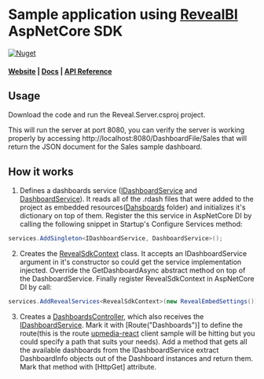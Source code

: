 # Sample application using [RevealBI](https://revealbi.io/) AspNetCore SDK
[![Nuget](https://img.shields.io/nuget/v/Reveal.Sdk.Web.AspNetCore.Trial)](https://www.nuget.org/packages/Reveal.Sdk.Web.AspNetCore.Trial/)
#### [Website](https://revealbi.io/) | [Docs](https://help.revealbi.io/en/developer/web-sdk/overview.html) | [API Reference](https://help.revealbi.io/api/aspnet/latest/Reveal.Sdk.html)

## Usage
Download the code and run the Reveal.Server.csproj project.

This will run the server at port 8080, you can verify the server is working properly by accessing http://localhost:8080/DashboardFile/Sales that will return the JSON document for the Sales sample dashboard.


## How it works

1. Defines a dashboards service ([IDashboardService](Services/IDashboardService.cs) and [DashboardService](Services/DashboardService.cs)). It reads all of the .rdash files that were added to the project as embedded resources([Dahsboards](Dashboards) folder) and initializes it's dictionary on top of them. 
Register the this service in AspNetCore DI by calling the following snippet in Startup's Configure Services method:
```c#
services.AddSingleton<IDashboardService, DashboardService>();
```
2. Creates the [RevealSdkContext](SDK/RevealSdkContext.cs) class. It accepts an IDashboardService argument in it's constructor so could get the service implementation injected. Override the GetDashboardAsync abstract method on top of the DashboardService. Finally register RevealSdkContext in AspNetCore DI by call:
```c#
services.AddRevealServices<RevealSdkContext>(new RevealEmbedSettings());
```
3. Creates a [DashboardsController](Controllers/DashboardsController.cs), which also receives the [IDashboardService](Services/IDashboardService.cs). Mark it with [Route("Dashboards")] to define the route(this is the route [upmedia-react](https://github.com/RevealBi/sdk-samples-react/tree/main/upmedia-react) client sample will be hitting but you could specify a path that suits your needs). Add a method that gets all the available dashboards from the IDashboardService extract DashboardInfo objects out of the Dashboard instances and return them. Mark that method with [HttpGet] attribute.
